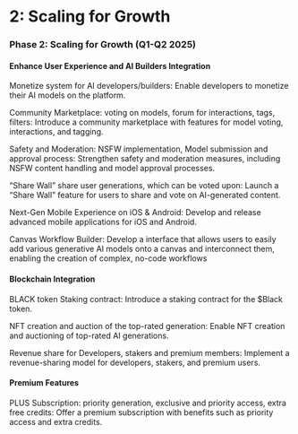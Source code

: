 # 2: Scaling for Growth

### Phase 2: Scaling for Growth (Q1-Q2 2025) <a href="#id-4iylrwe" id="id-4iylrwe"></a>

&#x20;

#### Enhance User Experience and AI Builders Integration <a href="#id-2y3w247" id="id-2y3w247"></a>

Monetize system for AI developers/builders: Enable developers to monetize their AI models on the platform.

&#x20;

Community Marketplace: voting on models, forum for interactions, tags, filters: Introduce a community marketplace with features for model voting, interactions, and tagging.

&#x20;

Safety and Moderation: NSFW implementation, Model submission and approval process: Strengthen safety and moderation measures, including NSFW content handling and model approval processes.

&#x20;

“Share Wall” share user generations, which can be voted upon: Launch a “Share Wall” feature for users to share and vote on AI-generated content.

&#x20;

Next-Gen Mobile Experience on iOS & Android: Develop and release advanced mobile applications for iOS and Android.

&#x20;

Canvas Workflow Builder: Develop a interface that allows users to easily add various generative AI models onto a canvas and interconnect them, enabling the creation of complex, no-code workflows

#### Blockchain Integration <a href="#id-1d96cc0" id="id-1d96cc0"></a>

BLACK token Staking contract: Introduce a staking contract for the $Black token.

NFT creation and auction of the top-rated generation: Enable NFT creation and auctioning of top-rated AI generations.

&#x20;

Revenue share for Developers, stakers and premium members: Implement a revenue-sharing model for developers, stakers, and premium users.

&#x20;

#### Premium Features <a href="#id-3x8tuzt" id="id-3x8tuzt"></a>

PLUS Subscription: priority generation, exclusive and priority access, extra free credits: Offer a premium subscription with benefits such as priority access and extra credits.
